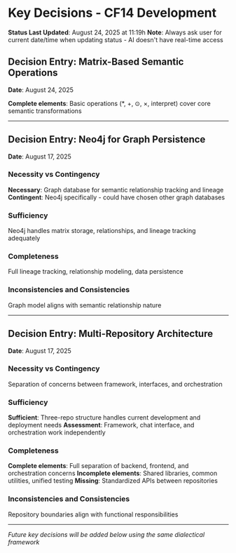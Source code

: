 # Key Decisions - CF14 Development
**Status Last Updated**: August 24, 2025 at 11:19h
**Note**: Always ask user for current date/time when updating status - AI doesn't have real-time access

## Decision Entry: Matrix-Based Semantic Operations
**Date**: August 24, 2025

**Complete elements**: Basic operations (*, +, ⊙, ×, interpret) cover core semantic transformations

---

## Decision Entry: Neo4j for Graph Persistence
**Date**: August 17, 2025

### Necessity vs Contingency
**Necessary**: Graph database for semantic relationship tracking and lineage
**Contingent**: Neo4j specifically - could have chosen other graph databases

### Sufficiency
Neo4j handles matrix storage, relationships, and lineage tracking adequately

### Completeness
Full lineage tracking, relationship modeling, data persistence

### Inconsistencies and Consistencies
Graph model aligns with semantic relationship nature


---

## Decision Entry: Multi-Repository Architecture
**Date**: August 17, 2025

### Necessity vs Contingency
Separation of concerns between framework, interfaces, and orchestration

### Sufficiency
**Sufficient**: Three-repo structure handles current development and deployment needs
**Assessment**: Framework, chat interface, and orchestration work independently

### Completeness
**Complete elements**: Full separation of backend, frontend, and orchestration concerns
**Incomplete elements**: Shared libraries, common utilities, unified testing
**Missing**: Standardized APIs between repositories

### Inconsistencies and Consistencies
Repository boundaries align with functional responsibilities

---

*Future key decisions will be added below using the same dialectical framework*
